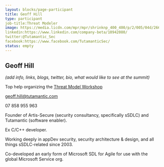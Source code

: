 ```yaml
---
layout: blocks/page-participant
title: Geoff Hill
type: participant
job-title:Threat Modeler
image: https://media.licdn.com/mpr/mpr/shrinknp_400_400/p/2/005/04d/266/048ec09.jpg
linkedin:https://www.linkedin.com/company-beta/10942080/
twitter:@Tutamantic_Sec
facebook:https://www.facebook.com/TutamanticSec/
status: empty
---
```


## Geoff Hill

_(add info, links, blogs, twitter, bio, what would like to see at the summit)_

Top help organizing the [Threat Model Workshop](../Working-Sessions/Threat-Model.md)

geoff.hill@tutamantic.com

07 858 955 963

Founder of Artis-Secure (security consultancy, specifically sSDLC) and Tutamantic (software enabler).

Ex C/C++ developer. 

Working deeply in appDev security, security architecture & design, and all things sSDLC-related since 2003. 

Co-developed an early form of Microsoft SDL for Agile for use with the global Microsoft Service org.
